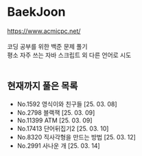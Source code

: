 # BaekJoon
https://www.acmicpc.net/<br><br>
코딩 공부를 위한 백준 문제 풀기<br>
평소 자주 쓰는 자바 스크립트 외 다른 언어로 시도<br>
<br>
## 현재까지 풀은 목록
<ul>
  <li>No.1592 영식이와 친구들 [25. 03. 08]</li>
  <li>No.2798 블랙잭 [25. 03. 09]</li>
  <li>No.11399 ATM [25. 03. 09]</li>
  <li>No.17413 단어뒤집기2 [25. 03. 10]</li>
  <li>No.8320 직사각형을 만드는 방법 [25. 03. 12]</li>
  <li>No.2991 사나운 개 [25. 03. 14]</li>
</ul>
